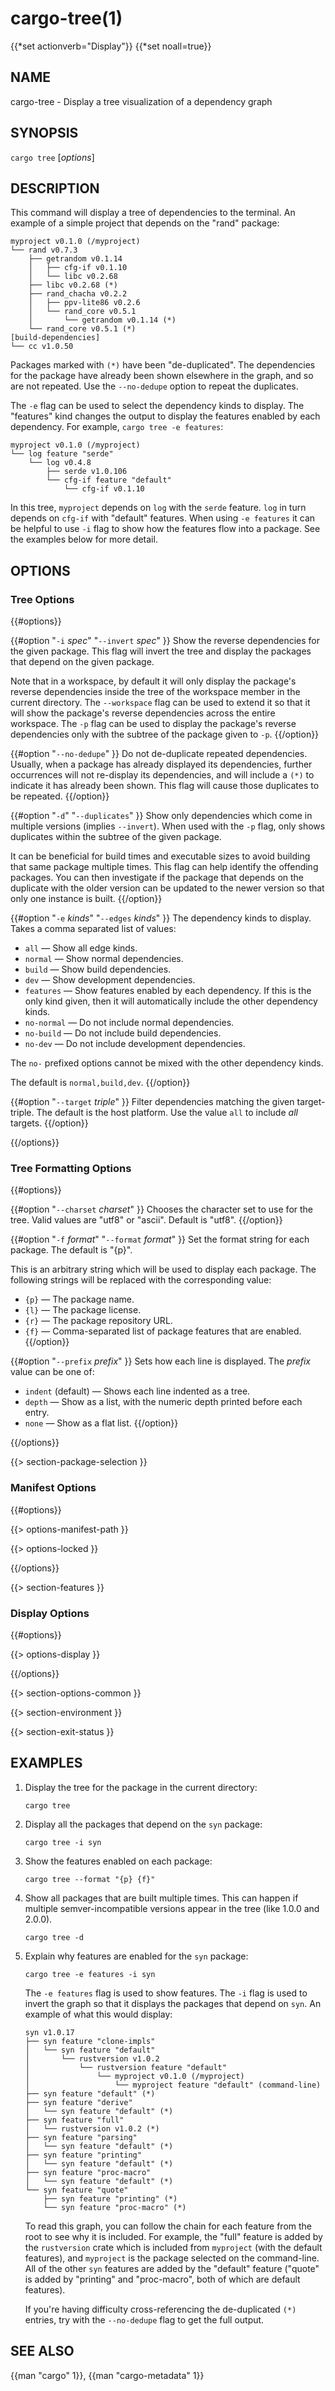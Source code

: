 # cargo-tree(1)
{{*set actionverb="Display"}}
{{*set noall=true}}

## NAME

cargo-tree - Display a tree visualization of a dependency graph

## SYNOPSIS

`cargo tree` [_options_]

## DESCRIPTION

This command will display a tree of dependencies to the terminal. An example
of a simple project that depends on the "rand" package:

```
myproject v0.1.0 (/myproject)
└── rand v0.7.3
    ├── getrandom v0.1.14
    │   ├── cfg-if v0.1.10
    │   └── libc v0.2.68
    ├── libc v0.2.68 (*)
    ├── rand_chacha v0.2.2
    │   ├── ppv-lite86 v0.2.6
    │   └── rand_core v0.5.1
    │       └── getrandom v0.1.14 (*)
    └── rand_core v0.5.1 (*)
[build-dependencies]
└── cc v1.0.50
```

Packages marked with `(*)` have been "de-duplicated". The dependencies for the
package have already been shown elsewhere in the graph, and so are not
repeated. Use the `--no-dedupe` option to repeat the duplicates.

The `-e` flag can be used to select the dependency kinds to display. The
"features" kind changes the output to display the features enabled by
each dependency. For example, `cargo tree -e features`:

```
myproject v0.1.0 (/myproject)
└── log feature "serde"
    └── log v0.4.8
        ├── serde v1.0.106
        └── cfg-if feature "default"
            └── cfg-if v0.1.10
```

In this tree, `myproject` depends on `log` with the `serde` feature. `log` in
turn depends on `cfg-if` with "default" features. When using `-e features` it
can be helpful to use `-i` flag to show how the features flow into a package.
See the examples below for more detail.

## OPTIONS

### Tree Options

{{#options}}

{{#option "`-i` _spec_" "`--invert` _spec_" }}
Show the reverse dependencies for the given package. This flag will invert
the tree and display the packages that depend on the given package.

Note that in a workspace, by default it will only display the package's
reverse dependencies inside the tree of the workspace member in the current
directory. The `--workspace` flag can be used to extend it so that it will
show the package's reverse dependencies across the entire workspace. The `-p`
flag can be used to display the package's reverse dependencies only with the
subtree of the package given to `-p`.
{{/option}}

{{#option "`--no-dedupe`" }}
Do not de-duplicate repeated dependencies. Usually, when a package has already
displayed its dependencies, further occurrences will not re-display its
dependencies, and will include a `(*)` to indicate it has already been shown.
This flag will cause those duplicates to be repeated.
{{/option}}

{{#option "`-d`" "`--duplicates`" }}
Show only dependencies which come in multiple versions (implies `--invert`).
When used with the `-p` flag, only shows duplicates within the subtree of the
given package.

It can be beneficial for build times and executable sizes to avoid building
that same package multiple times. This flag can help identify the offending
packages. You can then investigate if the package that depends on the
duplicate with the older version can be updated to the newer version so that
only one instance is built.
{{/option}}

{{#option "`-e` _kinds_" "`--edges` _kinds_" }}
The dependency kinds to display. Takes a comma separated list of values:

- `all` — Show all edge kinds.
- `normal` — Show normal dependencies.
- `build` — Show build dependencies.
- `dev` — Show development dependencies.
- `features` — Show features enabled by each dependency. If this is the only
  kind given, then it will automatically include the other dependency kinds.
- `no-normal` — Do not include normal dependencies.
- `no-build` — Do not include build dependencies.
- `no-dev` — Do not include development dependencies.

The `no-` prefixed options cannot be mixed with the other dependency kinds.

The default is `normal,build,dev`.
{{/option}}

{{#option "`--target` _triple_" }}
Filter dependencies matching the given target-triple. The default is the host
platform. Use the value `all` to include *all* targets.
{{/option}}

{{/options}}

### Tree Formatting Options

{{#options}}

{{#option "`--charset` _charset_" }}
Chooses the character set to use for the tree. Valid values are "utf8" or
"ascii". Default is "utf8".
{{/option}}

{{#option "`-f` _format_" "`--format` _format_" }}
Set the format string for each package. The default is "{p}".

This is an arbitrary string which will be used to display each package. The following
strings will be replaced with the corresponding value:

- `{p}` — The package name.
- `{l}` — The package license.
- `{r}` — The package repository URL.
- `{f}` — Comma-separated list of package features that are enabled.
{{/option}}

{{#option "`--prefix` _prefix_" }}
Sets how each line is displayed. The _prefix_ value can be one of:

- `indent` (default) — Shows each line indented as a tree.
- `depth` — Show as a list, with the numeric depth printed before each entry.
- `none` — Show as a flat list.
{{/option}}

{{/options}}

{{> section-package-selection }}

### Manifest Options

{{#options}}

{{> options-manifest-path }}

{{> options-locked }}

{{/options}}

{{> section-features }}

### Display Options

{{#options}}

{{> options-display }}

{{/options}}

{{> section-options-common }}

{{> section-environment }}

{{> section-exit-status }}

## EXAMPLES

1. Display the tree for the package in the current directory:

       cargo tree

2. Display all the packages that depend on the `syn` package:

       cargo tree -i syn

3. Show the features enabled on each package:

       cargo tree --format "{p} {f}"

4. Show all packages that are built multiple times. This can happen if multiple
   semver-incompatible versions appear in the tree (like 1.0.0 and 2.0.0).

       cargo tree -d

5. Explain why features are enabled for the `syn` package:

       cargo tree -e features -i syn

   The `-e features` flag is used to show features. The `-i` flag is used to
   invert the graph so that it displays the packages that depend on `syn`. An
   example of what this would display:

   ```
   syn v1.0.17
   ├── syn feature "clone-impls"
   │   └── syn feature "default"
   │       └── rustversion v1.0.2
   │           └── rustversion feature "default"
   │               └── myproject v0.1.0 (/myproject)
   │                   └── myproject feature "default" (command-line)
   ├── syn feature "default" (*)
   ├── syn feature "derive"
   │   └── syn feature "default" (*)
   ├── syn feature "full"
   │   └── rustversion v1.0.2 (*)
   ├── syn feature "parsing"
   │   └── syn feature "default" (*)
   ├── syn feature "printing"
   │   └── syn feature "default" (*)
   ├── syn feature "proc-macro"
   │   └── syn feature "default" (*)
   └── syn feature "quote"
       ├── syn feature "printing" (*)
       └── syn feature "proc-macro" (*)
   ```

   To read this graph, you can follow the chain for each feature from the root
   to see why it is included. For example, the "full" feature is added by the
   `rustversion` crate which is included from `myproject` (with the default
   features), and `myproject` is the package selected on the command-line. All
   of the other `syn` features are added by the "default" feature ("quote" is
   added by "printing" and "proc-macro", both of which are default features).

   If you're having difficulty cross-referencing the de-duplicated `(*)`
   entries, try with the `--no-dedupe` flag to get the full output.

## SEE ALSO
{{man "cargo" 1}}, {{man "cargo-metadata" 1}}
